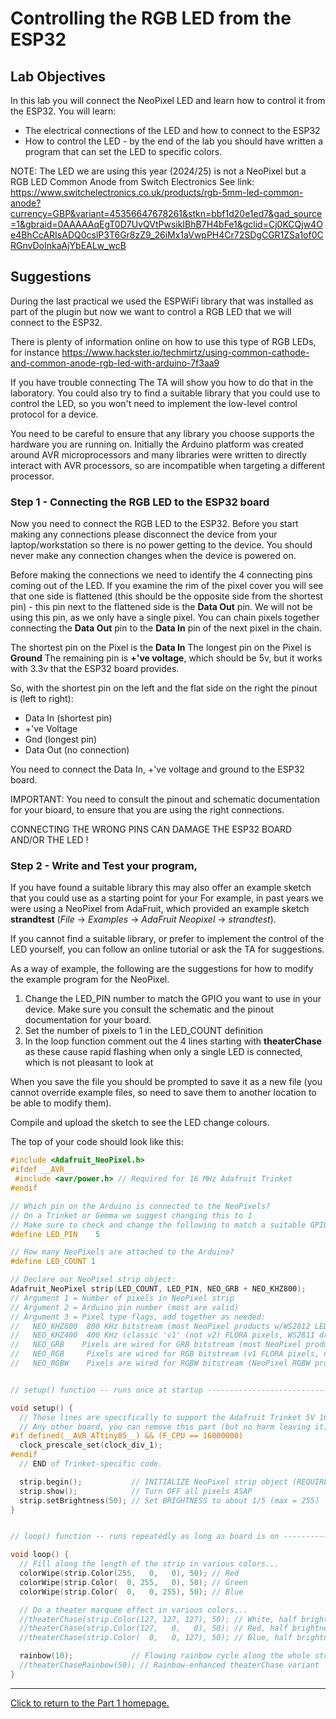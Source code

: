 # Controlling the RGB LED from the ESP32

## Lab Objectives
In this lab you will connect the NeoPixel LED and learn how to control it from the ESP32.  You will learn:

- The electrical connections of the LED and how to connect to the ESP32
- How to control the LED - by the end of the lab you should have written a program that can set the LED to specific colors.

NOTE: The LED we are using this year (2024/25) is not a NeoPixel but a RGB LED Common Anode from Switch Electronics
See link: https://www.switchelectronics.co.uk/products/rgb-5mm-led-common-anode?currency=GBP&variant=45356647678261&stkn=bbf1d20e1ed7&gad_source=1&gbraid=0AAAAAqEgT0D7UvQVtPwsikIBhB7H4bFe1&gclid=Cj0KCQjw4Oe4BhCcARIsADQ0cslP3T6Gr8zZ9_26iMx1aVwpPH4Cr72SDgCGR1ZSa1of0CRGnvDoInkaAjYbEALw_wcB


## Suggestions

During the last practical we used the ESPWiFi library that was installed as part of the plugin but now we want to control a RGB LED that we will connect to the ESP32. 

There is plenty of information online on how to use this type of RGB LEDs, for instance
https://www.hackster.io/techmirtz/using-common-cathode-and-common-anode-rgb-led-with-arduino-7f3aa9

If you have trouble connecting The TA will show you how to do that in the laboratory.
You could also try to find a suitable library that you could use to control the LED, so you won't need to implement the low-level control protocol for a device.

You need to be careful to ensure that any library you choose supports the hardware you are running on. Initially the Arduino platform was created around AVR microprocessors and many libraries were written to directly interact with AVR processors, so are incompatible when targeting a different processor. 

### Step 1 - Connecting the RGB LED to the ESP32 board

Now you need to connect the RGB LED to the ESP32. Before you start making any connections please disconnect the device from your laptop/workstation so there is no power getting to the device. You should never make any connection changes when the device is powered on.

Before making the connections we need to identify the 4 connecting pins coming out of the LED. If you examine the rim of the pixel cover you will see that one side is flattened (this should be the opposite side from the shortest pin) - this pin next to the flattened side is the **Data Out** pin. We will not be using this pin, as we only have a single pixel. You can chain pixels together connecting the **Data Out** pin to the **Data In** pin of the next pixel in the chain.

The shortest pin on the Pixel is the **Data In**
The longest pin on the Pixel is **Ground**
The remaining pin is **+'ve voltage**, which should be 5v, but it works with 3.3v that the ESP32 board provides.

So, with the shortest pin on the left and the flat side on the right the pinout is (left to right):

- Data In (shortest pin)
- +'ve Voltage
- Gnd (longest pin)
- Data Out (no connection)

You need to connect the Data In, +'ve voltage and ground to the ESP32 board.

IMPORTANT: You need to consult the pinout and schematic documentation for your bioard, to ensure that you are using the right connections.

CONNECTING THE WRONG PINS CAN DAMAGE THE ESP32 BOARD AND/OR THE LED !

### Step 2 - Write and Test your program,

If you have found a suitable library this may also offer an example sketch that you could use as a starting point for your
For example, in past years we were using a NeoPixel from AdaFruit, which provided an example sketch **strandtest** (*File* -> *Examples* -> *AdaFruit Neopixel* -> *strandtest*).

If you cannot find a suitable library, or prefer to implement the control of the LED yourself, you can follow an online tutorial or ask the TA for suggestions.

As a way of example, the following are the suggestions for how to modify the example program for the NeoPixel.

1. Change the LED_PIN number to match the GPIO you want to use in your device. Make sure you consult the schematic and the pinout documentation for your board.
2. Set the number of pixels to 1 in the LED_COUNT definition
3. In the loop function comment out the 4 lines starting with **theaterChase** as these cause rapid flashing when only a single LED is connected, which is not pleasant to look at

When you save the file you should be prompted to save it as a new file (you cannot override example files, so need to save them to another location to be able to modify them).

Compile and upload the sketch to see the LED change colours.

The top of your code should look like this:

```cpp
#include <Adafruit_NeoPixel.h>
#ifdef __AVR__
 #include <avr/power.h> // Required for 16 MHz Adafruit Trinket
#endif

// Which pin on the Arduino is connected to the NeoPixels?
// On a Trinket or Gemma we suggest changing this to 1
// Make sure to check and change the following to match a suitable GPIO for your device
#define LED_PIN    5

// How many NeoPixels are attached to the Arduino?
#define LED_COUNT 1

// Declare our NeoPixel strip object:
Adafruit_NeoPixel strip(LED_COUNT, LED_PIN, NEO_GRB + NEO_KHZ800);
// Argument 1 = Number of pixels in NeoPixel strip
// Argument 2 = Arduino pin number (most are valid)
// Argument 3 = Pixel type flags, add together as needed:
//   NEO_KHZ800  800 KHz bitstream (most NeoPixel products w/WS2812 LEDs)
//   NEO_KHZ400  400 KHz (classic 'v1' (not v2) FLORA pixels, WS2811 drivers)
//   NEO_GRB    Pixels are wired for GRB bitstream (most NeoPixel products)
//   NEO_RGB     Pixels are wired for RGB bitstream (v1 FLORA pixels, not v2)
//   NEO_RGBW    Pixels are wired for RGBW bitstream (NeoPixel RGBW products)


// setup() function -- runs once at startup --------------------------------

void setup() {
  // These lines are specifically to support the Adafruit Trinket 5V 16 MHz.
  // Any other board, you can remove this part (but no harm leaving it):
#if defined(__AVR_ATtiny85__) && (F_CPU == 16000000)
  clock_prescale_set(clock_div_1);
#endif
  // END of Trinket-specific code.

  strip.begin();           // INITIALIZE NeoPixel strip object (REQUIRED)
  strip.show();            // Turn OFF all pixels ASAP
  strip.setBrightness(50); // Set BRIGHTNESS to about 1/5 (max = 255)
}


// loop() function -- runs repeatedly as long as board is on ---------------

void loop() {
  // Fill along the length of the strip in various colors...
  colorWipe(strip.Color(255,   0,   0), 50); // Red
  colorWipe(strip.Color(  0, 255,   0), 50); // Green
  colorWipe(strip.Color(  0,   0, 255), 50); // Blue

  // Do a theater marquee effect in various colors...
  //theaterChase(strip.Color(127, 127, 127), 50); // White, half brightness
  //theaterChase(strip.Color(127,   0,   0), 50); // Red, half brightness
  //theaterChase(strip.Color(  0,   0, 127), 50); // Blue, half brightness

  rainbow(10);             // Flowing rainbow cycle along the whole strip
  //theaterChaseRainbow(50); // Rainbow-enhanced theaterChase variant
}
```


---

[Click to return to the Part 1 homepage.](https://care-group.github.io/ESP32-IoT-Workshop/docs/part1/)

